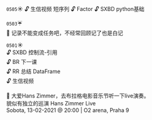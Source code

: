 ``0505``:sunny: 
:unlock: 生信视频 短序列
:unlock: Factor
:unlock: SXBD python基础 



``0503``:umbrella:   
:memo: 记录不能变成任务吧，不经常回顾记了也是白记


``0501``:sunny:  
:unlock: SXBD 控制流-引用  
:unlock: BR 下一课  
:unlock: RR 总结 DataFrame  
:unlock: 生信视频  

:memo: 大爱Hans Zimmer，去布拉格电影音乐节听一下live演奏。  
貌似有独立的巡演
 Hans Zimmer Live  
Sobota, 13-02-2021 @ 20:00 | O2 arena, Praha 9  


